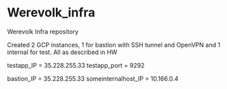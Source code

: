 # Werevolk_infra
Werevolk Infra repository

Created 2 GCP instances, 1 for bastion with SSH tunnel and OpenVPN and 1 internal for test. All as described in HW

testapp_IP = 35.228.255.33
testapp_port = 9292

bastion_IP = 35.228.255.33
someinternalhost_IP = 10.166.0.4

